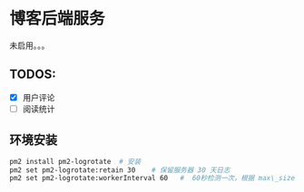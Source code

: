 # 博客后端服务

未启用。。。

## TODOS:

- [x] 用户评论
- [ ] 阅读统计

## 环境安装

```bash
pm2 install pm2-logrotate  # 安装
pm2 set pm2-logrotate:retain 30    # 保留服务器 30 天日志
pm2 set pm2-logrotate:workerInterval 60   #  60秒检测一次，根据 max\_size 的值来检测是否需要日志分割。
```

